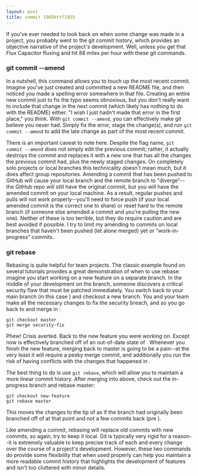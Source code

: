 ```yaml
---
layout: post
title: commit 1985bttf1955
---
```


If you've ever needed to look back on when some change was made in a project, you probably went to the git commit history, which provides an objective narrative of the project's development. Well, unless you get that Flux Capacitor fluxing and hit 88 miles per hour with these git commands.

### git commit --amend

In a nutshell, this command allows you to touch up the most recent commit. Imagine you've just created and committed a new README file, and then noticed you made a spelling error somewhere in that file. Creating an entire new commit just to fix the typo seems obnoxious, but you don't really want to include that change in the next commit (which likely has nothing to do with the README) either. "I wish I just hadn't made that error in the first place," you think. With `git commit --amend`, you can effectively make git believe you never had. Simply fix the error, stage the change(s), and run `git commit --amend` to add the late change as part of the most recent commit.

There is an important caveat to note here. Despite the flag name, `git commit --amend` does not simply edit the previous commit; rather, it actually destroys the commit and replaces it with a new one that has all the changes the previous commit had, plus the newly staged changes. On completely solo projects or local branches this technicality doesn't mean much, but it does affect group repositories. Amending a commit that has been pushed to GitHub will cause your local branch and the remote branch to "diverge"--the GitHub repo will still have the original commit, but you will have the amended commit on your local machine. As a result, regular pushes and pulls will not work properly--you'll need to force push (if your local amended commit is the correct one to share) or reset hard to the remote branch (if someone else amended a commit and you're pulling the new one). Neither of these is too terrible, but they do require caution and are best avoided if possible. I try to limit my amending to commits on local branches that haven't been pushed (let alone merged) yet or "work-in-progress" commits.

### git rebase

Rebasing is quite helpful for team projects. The classic example found on several tutorials provides a great demonstration of when to use rebase: imagine you start working on a new feature on a separate <new-feature> branch. In the middle of your development on the branch, someone discovers a critical security flaw that must be patched immediately. You switch back to your main branch (in this case <master>) and checkout a new <security-fix> branch. You and your team make all the necessary changes to fix the security breach, and so you go back to <master> and merge in <security-fix>:

```
git checkout master
git merge security-fix
```

Phew! Crisis averted. Back to the new feature you were working on. Except now <new-feature> is effectively branched off of an out-of-date state of <master>. Whenever you finish the new feature, merging back to master is going to be a pain--at the very least it will require a pesky merge commit, and additionally you run the risk of having conflicts with the changes that happened in <security-fix>.

The best thing to do is use `git rebase`, which will allow you to maintain a more linear commit history. After merging <security-fix> into <master> above, check out the in-progress <new-feature> branch and rebase master:

```
git checkout new-feature
git rebase master
```

This moves the <new-feature> changes to the tip of <master> as if the branch had originally been branched off of <master> at that point and not a few commits back (pre <security-fix>).

Like amending a commit, rebasing will replace old commits with new commits, so again, try to keep it local. Git is typically very rigid for a reason--it is extremely valuable to keep precise track of each and every change over the course of a project's development. However, these two commands do provide some flexibility that when used properly can help you maintain a more readable commit history that highlights the development of features and isn't too cluttered with minor details.